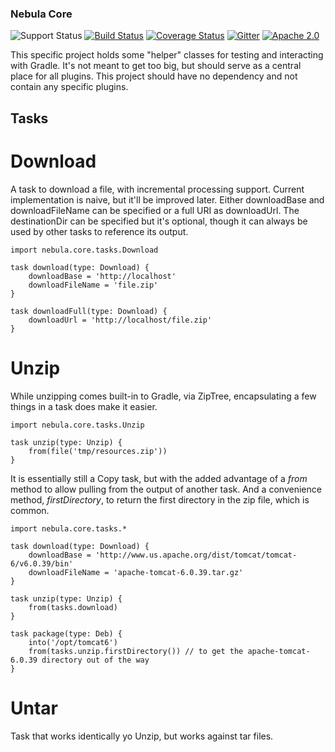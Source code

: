 ### Nebula Core

![Support Status](https://img.shields.io/badge/nebula-internal-lightgray.svg)
[![Build Status](https://travis-ci.org/nebula-plugins/nebula-core.svg?branch=master)](https://travis-ci.org/nebula-plugins/nebula-core)
[![Coverage Status](https://coveralls.io/repos/nebula-plugins/nebula-core/badge.svg?branch=master&service=github)](https://coveralls.io/github/nebula-plugins/nebula-core?branch=master)
[![Gitter](https://badges.gitter.im/Join%20Chat.svg)](https://gitter.im/nebula-plugins/nebula-core?utm_source=badgeutm_medium=badgeutm_campaign=pr-badge)
[![Apache 2.0](https://img.shields.io/github/license/nebula-plugins/nebula-core.svg)](http://www.apache.org/licenses/LICENSE-2.0)

This specific project holds some "helper" classes for testing and interacting with Gradle. It's not meant to get too big, 
but should serve as a central place for all plugins. This project should have no dependency and not contain any specific
plugins.

## Tasks

# Download

A task to download a file, with incremental processing support. Current implementation is naive, but it'll be improved later. Either downloadBase and downloadFileName can be specified or a full URI as downloadUrl. The destinationDir can be specified but it's optional, though it can always be used by other tasks to reference its output.

    import nebula.core.tasks.Download

    task download(type: Download) {
        downloadBase = 'http://localhost'
        downloadFileName = 'file.zip'
    }

    task downloadFull(type: Download) {
        downloadUrl = 'http://localhost/file.zip'
    }

# Unzip

While unzipping comes built-in to Gradle, via ZipTree, encapsulating a few things in a task does make it easier. 

    import nebula.core.tasks.Unzip

    task unzip(type: Unzip) {
        from(file('tmp/resources.zip'))
    }

It is essentially still a Copy task, but with the added advantage of a _from_ method to allow pulling from the output of another task. And a convenience method, _firstDirectory_, to return the first directory in the zip file, which is common.

    import nebula.core.tasks.*

    task download(type: Download) {
        downloadBase = 'http://www.us.apache.org/dist/tomcat/tomcat-6/v6.0.39/bin'
        downloadFileName = 'apache-tomcat-6.0.39.tar.gz'
    }

    task unzip(type: Unzip) {
        from(tasks.download)
    }

    task package(type: Deb) {
        into('/opt/tomcat6')
        from(tasks.unzip.firstDirectory()) // to get the apache-tomcat-6.0.39 directory out of the way
    }

# Untar

Task that works identically yo Unzip, but works against tar files.
